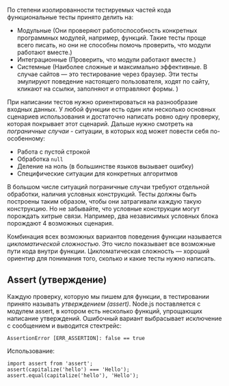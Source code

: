 По степени изолированности тестируемых частей кода функциональные тесты принято делить на:
* Модульные (Они проверяют работоспособность конкретных программных модулей, например, функций. 
Такие тесты проще всего писать, но они не способны помочь проверить, что модули работают вместе.)
* Интеграционные (Проверить, что модули работают вместе.)
* Системные (Наиболее сложные и максимально эффективные. В случае сайтов — это тестирование через браузер. 
Эти тесты эмулируют поведение настоящего пользователя, ходят по сайту, кликают на ссылки, заполняют и отправляют формы. )

При написании тестов нужно ориентироваться на разнообразие входных данных. 
У любой функции есть один или несколько основных сценариев использования и достаточно написать ровно одну проверку, 
которая покрывает этот сценарий. Дальше нужно смотреть на *пограничные случаи* - ситуации, в которых код может 
повести себя по-особенному:
* Работа с пустой строкой
* Обработка `null`
* Деление на ноль (в большинстве языков вызывает ошибку)
* Специфические ситуации для конкретных алгоритмов

В большом числе ситуаций пограничные случаи требуют отдельной обработки, наличия условных конструкций. 
Тесты должны быть построены таким образом, чтобы они затрагивали каждую такую конструкцию. 
Но не забывайте, что условные конструкции могут порождать хитрые связи. 
Например, два независимых условных блока порождают 4 возможных сценария.

Комбинация всех возможных вариантов поведения функции называется *цикломатической сложностью*. 
Это число показывает все возможные пути кода внутри функции. 
Цикломатическая сложность — хороший ориентир для понимания того, сколько и какие тесты нужно написать.

## Assert (утверждение)

Каждую проверку, которую мы пишем для функции, в тестировании принято называть *утверждением (assert)*.
Node.js поставляется с модулем assert, в котором есть несколько функций, упрощающих написание утверждений.
Ошибочный вариант выбрасывает исключение с сообщением и выводится стектрейс:

    AssertionError [ERR_ASSERTION]: false == true
    
Использование:

    import assert from 'assert';
    assert(capitalize('hello') === 'Hello');
    assert.equal(capitalize('hello'), 'Hello');
    

    
